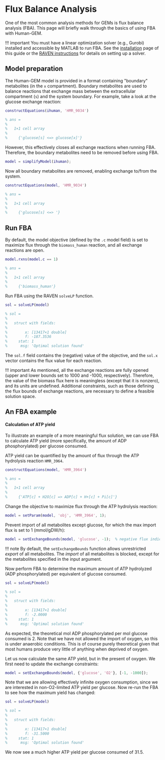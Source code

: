 # Flux Balance Analysis

One of the most common analysis methods for GEMs is flux balance analysis (FBA). This page will briefly walk through the basics of using FBA with Human-GEM.

!!! important
	You must have a linear optimization solver (e.g., Gurobi) installed and accessible by MATLAB to run FBA. See the [installation](installation.md) page of this guide or the [RAVEN instructions](https://github.com/SysBioChalmers/RAVEN/wiki/Installation#dependencies) for details on setting up a solver.


## Model preparation

The Human-GEM model is provided in a format containing "boundary" metabolites (in the `x` compartment). Boundary metabolites are used to balance reactions that exchange mass between the extracellular compartment (`s`) and the system boundary. For example, take a look at the glucose exchange reaction:

```matlab
constructEquations(ihuman, 'HMR_9034')

% ans =
% 
%   1×1 cell array
% 
%     {'glucose[s] <=> glucose[x]'}
```

However, this effectively closes all exchange reactions when running FBA. Therefore, the boundary metabolites need to be removed before using FBA.

```matlab
model = simplifyModel(ihuman);
```

Now all boundary metabolites are removed, enabling exchange to/from the system.
```matlab
constructEquations(model, 'HMR_9034')

% ans =
% 
%   1×1 cell array
% 
%     {'glucose[s] <=> '}
```


## Run FBA

By default, the model objective (defined by the `.c` model field) is set to maximize flux through the `biomass_human` reaction, and all exchange reactions are open.
```matlab
model.rxns(model.c == 1)

% ans =
% 
%   1×1 cell array
% 
%     {'biomass_human'}
```

Run FBA using the RAVEN `solveLP` function.
```matlab
sol = solveLP(model)

% sol = 
% 
%   struct with fields:
% 
%        x: [13417×1 double]
%        f: -187.3536
%     stat: 1
%      msg: 'Optimal solution found'
```

The `sol.f` field contains the (negative) value of the objective, and the `sol.x` vector contains the flux value for each reaction.

!!! important
	As mentioned, all the exchange reactions are fully opened (upper and lower bounds set to 1000 and -1000, respectively). Therefore, the value of the biomass flux here is meaningless (except that it is nonzero), and its units are undefined. Additional constraints, such as those defining the flux bounds of exchange reactions, are necessary to define a feasible solution space.



## An FBA example

#### Calculation of ATP yield

To illustrate an example of a more meaningful flux solution, we can use FBA to calculate ATP yield (more specifically, the amount of ADP phosphorylated) per glucose consumed. 

ATP yield can be quantified by the amount of flux through the ATP hydrolysis reaction `HMR_3964`.
```matlab
constructEquations(model, 'HMR_3964')

% ans =
% 
%   1×1 cell array
% 
%     {'ATP[c] + H2O[c] => ADP[c] + H+[c] + Pi[c]'}
```

Change the objective to maximize flux through the ATP hydrolysis reaction:
```matlab
model = setParam(model, 'obj', 'HMR_3964', 1);
```

Prevent import of all metabolites except glucose, for which the max import flux is set to 1 (mmol/gDW/h):
```matlab
model = setExchangeBounds(model, 'glucose', -1);  % negative flux indicates import
```

!!! note
	By default, the `setExchangeBounds` function allows unrestricted *export* of all metabolites. The *import* of all metabolites is blocked, except for the metabolites specified in the input argument.


Now perform FBA to determine the maximum amount of ATP hydrolyzed (ADP phosphorylated) per equivalent of glucose consumed.
```matlab
sol = solveLP(model)

% sol = 
% 
%   struct with fields:
% 
%        x: [13417×1 double]
%        f: -2.0000
%     stat: 1
%      msg: 'Optimal solution found'
```

As expected, the theoretical mol ADP phosphorylated per mol glucose consumed is 2. Note that we have not allowed the import of oxygen, so this is under anaerobic conditions. This is of course purely theoretical given that most humans produce very little of anything when deprived of oxygen.

Let us now calculate the same ATP yield, but in the present of oxygen. We first need to update the exchange constraints:
```matlab
model = setExchangeBounds(model, {'glucose', 'O2'}, [-1, -1000]);
```

Note that we are allowing effectively infinite oxygen consumption, since we are interested in non-O2-limited ATP yield per glucose. Now re-run the FBA to see how the maximum yield has changed:
```matlab
sol = solveLP(model)

% sol = 
% 
%   struct with fields:
% 
%        x: [13417×1 double]
%        f: -31.5000
%     stat: 1
%      msg: 'Optimal solution found'
```

We now see a much higher ATP yield per glucose consumed of 31.5.







